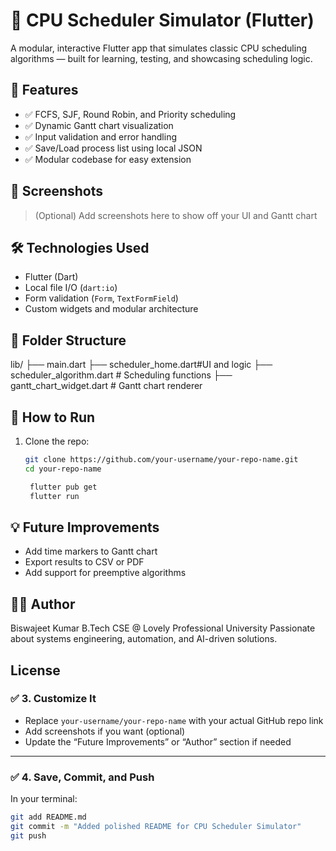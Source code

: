 # 🧠 CPU Scheduler Simulator (Flutter)

A modular, interactive Flutter app that simulates classic CPU scheduling algorithms — built for learning, testing, and showcasing scheduling logic.

## 🚀 Features

- ✅ FCFS, SJF, Round Robin, and Priority scheduling
- ✅ Dynamic Gantt chart visualization
- ✅ Input validation and error handling
- ✅ Save/Load process list using local JSON
- ✅ Modular codebase for easy extension

## 📸 Screenshots

> (Optional) Add screenshots here to show off your UI and Gantt chart

## 🛠️ Technologies Used

- Flutter (Dart)
- Local file I/O (`dart:io`)
- Form validation (`Form`, `TextFormField`)
- Custom widgets and modular architecture

## 📂 Folder Structure
lib/ ├── main.dart ├── scheduler_home.dart#UI and logic
     ├── scheduler_algorithm.dart  # Scheduling functions 
     ├── gantt_chart_widget.dart   # Gantt chart renderer

## 🧪 How to Run

1. Clone the repo:
   ```bash
   git clone https://github.com/your-username/your-repo-name.git
   cd your-repo-name

    flutter pub get
    flutter run

## 💡 Future Improvements
- Add time markers to Gantt chart
- Export results to CSV or PDF
- Add support for preemptive algorithms

## 🙋‍♂️ Author
Biswajeet Kumar
B.Tech CSE @ Lovely Professional University
Passionate about systems engineering, automation, and AI-driven solutions.


## License

### ✅ 3. Customize It

- Replace `your-username/your-repo-name` with your actual GitHub repo link
- Add screenshots if you want (optional)
- Update the “Future Improvements” or “Author” section if needed

---

### ✅ 4. Save, Commit, and Push

In your terminal:

```bash
git add README.md
git commit -m "Added polished README for CPU Scheduler Simulator"
git push